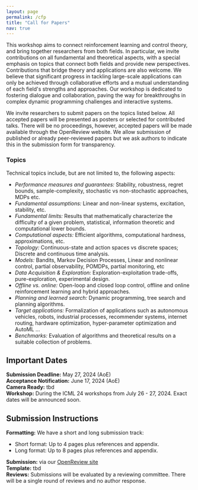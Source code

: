 ```yaml
---
layout: page
permalink: /cfp
title: "Call for Papers"
nav: true
---
```


<!-- Despite rapid advances in machine learning, solving large-scale stochastic dynamic programming problems remains a significant challenge. The combination of neural networks with RL has opened new avenues for algorithm design, but the lack of theoretical guarantees of these approaches hinders their applicability to high-stake problems traditionally addressed using control theory, such as online supply chain optimization, industrial automation, and adaptive transportation systems. This workshop focuses on recent advances in developing a learning theory of decision (control) systems, that builds on techniques and concepts from two communities that historically had limited interactions despite their shared goals: Reinforcement learning (RL) and control theory. -->

This workshop aims to connect reinforcement learning and control theory, and bring together researchers from both fields. In particular, we invite contributions on all fundamental and theoretical aspects, with a special emphasis on topics that connect both fields and provide new perspectives. Contributions that bridge theory and applications are also welcome. We believe that significant progress in tackling large-scale applications can only be achieved through collaborative efforts and a mutual understanding of each field's strengths and approaches. Our workshop is dedicated to fostering dialogue and collaboration, paving the way for breakthroughs in complex dynamic programming challenges and interactive systems.

We invite researchers to submit papers on the topics listed below. All accepted papers will be presented as posters or selected for contributed talks. There will be no proceedings, however, accepted papers will be made available through the OpenReview website. We allow submission of published or already peer-reviewed papers but we ask authors to indicate this in the submission form for transparency.


### Topics


Technical topics include, but are not limited to, the following aspects:

- *Performance measures and guarantees:* Stability, robustness, regret bounds, sample-complexity, stochastic vs non-stochastic approaches, MDPs etc.
- *Fundamental assumptions:* Linear and non-linear systems, excitation, stability, etc.
- *Fundamental limits:* Results that mathematically characterize the difficulty of a given problem, statistical, information theoretic and computational lower bounds.
- *Computational aspects:* Efficient algorithms, computational hardness, approximations, etc.
- *Topology:* Continuous-state and action spaces vs discrete spaces; Discrete and continuous time analysis.
- *Models:* Bandits, Markov Decision Processes, Linear and nonlinear control, partial observability, POMDPs, partial monitoring, etc
- *Data Acquisition & Exploration:* Exploration-exploitation trade-offs, pure-exploration, experimental design.
- *Offline vs. online:* Open-loop and closed loop control, offline and online reinforcement learning and hybrid approaches.
- *Planning and learned search:* Dynamic programming, tree search and planning algorithms.
- *Target applications:* Formalization of applications such as autonomous vehicles, robots, industrial processes, recommender systems, internet routing, hardware optimization, hyper-parameter optimization and AutoML …
- *Benchmarks:* Evaluation of algorithms and theoretical results on a suitable collection of problems.



## Important Dates

__Submission Deadline:__ May 27, 2024 (AoE) <br>
__Acceptance Notification:__ June 17, 2024 (AoE)<br>
__Camera Ready:__ tbd<br>
__Workshop:__ During the ICML 24 workshops from July 26 - 27, 2024. Exact dates will be announced soon.<br>

## Submission Instructions

__Formatting:__ We have a short and long submission track:
* Short format: Up to 4 pages plus references and appendix.
* Long format: Up to 8 pages plus references and appendix.

__Submission:__ via our [OpenReview site](https://openreview.net/group?id=ICML.cc/2024/Workshop/RLControlTheory) <br>
__Template:__ tbd<br>
__Reviews:__ Submissions will be evaluated by a reviewing committee. There will be a single round of reviews and no author response.<br>